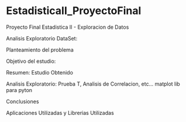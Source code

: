 # EstadisticaII_ProyectoFinal

Proyecto Final Estadistica II - Exploracion de Datos

Analisis Exploratorio DataSet: 

Planteamiento del problema

Objetivo del estudio:

Resumen: Estudio Obtenido

Analisis Exploratorio: Prueba T, Analisis de Correlacion, etc...
matplot lib para pyton

Conclusiones

Aplicaciones Utilizadas y Librerias Utilizadas

